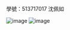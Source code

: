 學號：513717017 沈佩如

![image](https://github.com/user-attachments/assets/1397caf8-24be-442e-8623-aa91be7bc89e)
![image](https://github.com/user-attachments/assets/ff09db41-7b62-4ccf-adf3-4793febd3109)
